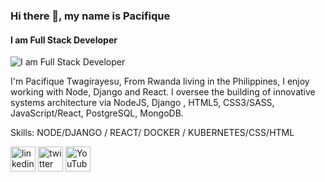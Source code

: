### Hi there 👋, my name is Pacifique
#### I am Full Stack Developer
![I am Full Stack Developer](https://images.unsplash.com/photo-1607705703571-c5a8695f18f6?ixid=MnwxMjA3fDB8MHxwaG90by1wYWdlfHx8fGVufDB8fHx8&ixlib=rb-1.2.1&auto=format&fit=crop&w=750&q=80)

I'm Pacifique Twagirayesu, From Rwanda living in the Philippines,
I enjoy working with Node, Django and React.
I oversee the building of innovative systems architecture via NodeJS, Django , HTML5, CSS3/SASS, JavaScript/React, PostgreSQL, MongoDB. 

Skills: NODE/DJANGO / REACT/ DOCKER / KUBERNETES/CSS/HTML



[<img src='https://cdn.jsdelivr.net/npm/simple-icons@3.0.1/icons/linkedin.svg' alt='linkedin' height='40'>](https://www.linkedin.com/in/pacifique-twagirayesu-19823918b/)  [<img src='https://cdn.jsdelivr.net/npm/simple-icons@3.0.1/icons/twitter.svg' alt='twitter' height='40'>](https://twitter.com/pacifique1k)  [<img src='https://cdn.jsdelivr.net/npm/simple-icons@3.0.1/icons/youtube.svg' alt='YouTube' height='40'>](https://www.youtube.com/channel/UCZGUfw6qTrweWdAMXTSENwQ)  

